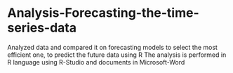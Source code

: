 # Analysis-Forecasting-the-time-series-data
Analyzed data and compared it on forecasting models to select the most efficient one, to predict the future data using R
The analysis is performed in R language using R-Studio and documents in Microsoft-Word
